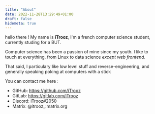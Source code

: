 ```yaml
---
title: "About"
date: 2022-11-28T13:29:49+01:00
draft: false
hidemeta: true
---
```


hello there !
My name is **iTrooz**, I'm a french computer science student, currently studing for a BUT.

Computer science has been a passion of mine since my youth. I like to touch at everything, from Linux to data science *except web frontend*.

That said, I particulary like low level stuff and reverse-engineering, and generally speaking poking at computers with a stick

You can contact me here :

- GitHub: https://github.com/iTrooz
- GitLab: https://gitlab.com/iTrooz
- Discord: iTrooz#2050
- Matrix: @itrooz_:matrix.org
